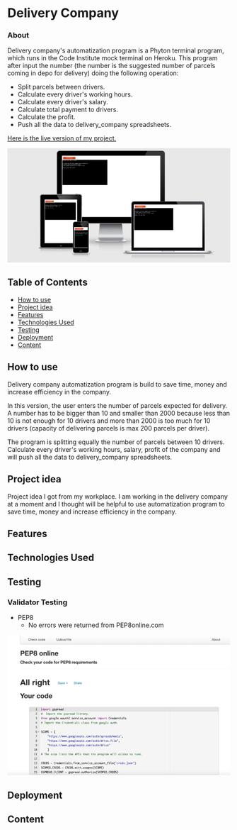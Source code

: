 
# Delivery Company
### About
Delivery company's automatization program is a Phyton terminal program, which runs in the Code Institute mock terminal on Heroku.
This program after input the number (the number is the suggested number of parcels coming in depo for delivery) doing the following operation:
- Split parcels between drivers.
- Calculate every driver's working hours.
- Calculate every driver's salary.
- Calculate total payment to drivers.
- Calculate the profit.
- Push all the data to delivery_company spreadsheets.

[Here is the live version of my project.](https://delivery-compane.herokuapp.com/)

![Responsice Mockup](static/images/mockup.png)
## Table of Contents
  - [How to use](#how-to-use)
  - [Project idea](#project-idea)
  - [Features](#features)
  - [Technologies Used](#technologies-used)
  - [Testing](#testing)
  - [Deployment](#deployment)
  - [Content](#content)
## How to use
Delivery company automatization program is build to save time, money and increase efficiency in the company.

In this version, the user enters the number of parcels expected for delivery. A number has to be bigger than 10 and smaller than 2000 because less than 10 is not enough for 10 drivers and more than 2000 is too much for 10 drivers (capacity of delivering  parcels is max 200 parcels per driver).

The program is splitting equally the number of parcels between 10 drivers. Calculate every driver's working hours, salary, profit of the company and will push all the data to delivery_company spreadsheets.

## Project idea
Project idea I got from my workplace. I am working in the delivery company at a moment and I thought will be helpful to use automatization program to save time, money and increase efficiency in the company.

## Features
## Technologies Used
## Testing
 ### Validator Testing
- PEP8
   - No errors were returned from PEP8online.com

![Validator](static/images/validator.png)
## Deployment
## Content

